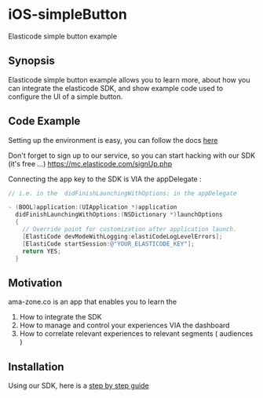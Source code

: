 # iOS-simpleButton
Elasticode simple button example


## Synopsis
Elasticode simple button example allows you to learn more,
about how you can integrate the elasticode SDK,
and show example code used to configure the UI of a simple button.

## Code Example
Setting up the environment is easy, you can follow the docs 
[here](http://docs.elasticode.com/docs/sdk-intro)

Don't forget to sign up to our service, so you can start hacking with our SDK (it's free ...) 
https://mc.elasticode.com/signUp.php

Connecting the app key to the SDK is VIA the appDelegate : 
```objective-c
// i.e. in the  didFinishLaunchingWithOptions: in the appDelegate 

- (BOOL)application:(UIApplication *)application
  didFinishLaunchingWithOptions:(NSDictionary *)launchOptions
  {
    // Override point for customization after application launch.
    [ElastiCode devModeWithLogging:elastiCodeLogLevelErrors];
    [ElastiCode startSession:@"YOUR_ELASTICODE_KEY"];
    return YES;
  }
```

## Motivation

ama-zone.co is an app that enables you to learn the  
1. How to integrate the SDK  
2. How to manage and control your experiences VIA the dashboard  
3. How to correlate relevant experiences to relevant segments ( audiences )  

## Installation

Using our SDK,  here is a [step by step guide](http://docs.elasticode.com/docs/sdk-intro)

